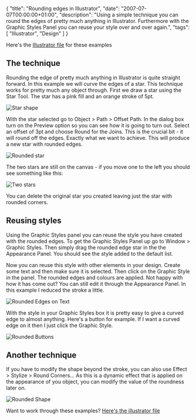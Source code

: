 {
  "title": "Rounding edges in Illustrator",
  "date": "2007-07-07T00:00:00+01:00",
  "description": "Using a simple technique you can round the edges of pretty much anything in Illustrator. Furthermore with the Graphic Styles Panel you can reuse your style over and over again.",
  "tags": [
    "Illustrator",
    "Design"
  ]
}

Here's the [Illustrator file][1] for these examples

## The technique

Rounding the edge of pretty much anything in Illustrator is quite straight forward. In this example we will curve the edges of a star. This technique works for pretty much any object through. First we draw a star using the Star Tool. The star has a pink fill and an orange stroke of 5pt.

![Star shape][2] 

With the star selected go to Object > Path > Offset Path. In the dialog box turn on the Preview option so you can see how it is going to turn out. Select an offset of 3pt and choose Round for the Joins. This is the crucial bit - it will round off the edges. Exactly what we want to achieve. This will produce a new star with rounded edges. 

![Rounded star][3] 

The two stars are still on the canvas - if you move one to the left you should see something like this:

![Two stars][4] 

You can delete the original star you created leaving just the star with rounded corners. 

## Reusing styles

Using the Graphic Styles panel you can reuse the style you have created with the rounded edges. To get the Graphic Styles Panel up go to Window > Graphic Styles. Then simply drag the rounded edge star in the the Appearance Panel. You should see the style added to the default list.

Now you can reuse this style with other elements in your design. Create some text and then make sure it is selected. Then click on the Graphic Style in the panel. The rounded edges and colours are applied. Not happy with how it has come out? You can still edit it through the Appearance Panel. In this example I reduced the stroke a little.

![Rounded Edges on Text][5] 

With the style in your Graphic Styles box it is pretty easy to give a curved edge to almost anything. Here's a button for example. If I want a curved edge on it then I just click the Graphic Style.

![Rounded Buttons][6]

## Another technique

If you have to modify the shape beyond the stroke, you can also use Effect > Stylize > Round Corners… As this is a dynamic effect that is applied on the appearance of you object, you can modify the value of the roundness later on.

![Rounded Shape][7]

Want to work through these examples? [Here's the illustrator file][1]

 [1]: http://cdn.shapeshed.com/downloads/curved_edges.ai
 [2]: /images/articles/star.png 
 [3]: /images/articles/rounded_star.png 
 [4]: /images/articles/two_stars.png 
 [5]: /images/articles/text_curved.png 
 [6]: /images/articles/curved_button.png 
 [7]: /images/articles/round-shape-effect.png
